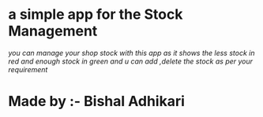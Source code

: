# a simple app for the Stock Management
*you can manage your shop stock with this app as it shows the less stock in red and enough stock in green and u can add ,delete the stock as per your requirement*

# Made by :- Bishal Adhikari 
